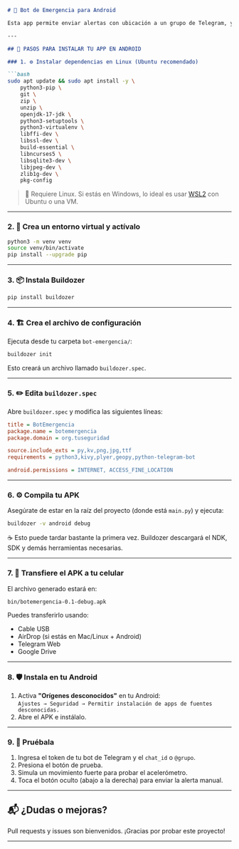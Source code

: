 
```markdown
# 📱 Bot de Emergencia para Android

Esta app permite enviar alertas con ubicación a un grupo de Telegram, ya sea presionando un botón de emergencia o mediante el acelerómetro. A continuación, te explicamos cómo compilarla e instalarla en tu dispositivo Android.

---

## 🚀 PASOS PARA INSTALAR TU APP EN ANDROID

### 1. ⚙️ Instalar dependencias en Linux (Ubuntu recomendado)

```bash
sudo apt update && sudo apt install -y \
    python3-pip \
    git \
    zip \
    unzip \
    openjdk-17-jdk \
    python3-setuptools \
    python3-virtualenv \
    libffi-dev \
    libssl-dev \
    build-essential \
    libncurses5 \
    libsqlite3-dev \
    libjpeg-dev \
    zlib1g-dev \
    pkg-config
```

> 📌 Requiere Linux. Si estás en Windows, lo ideal es usar [WSL2](https://learn.microsoft.com/en-us/windows/wsl/install) con Ubuntu o una VM.

---

### 2. 🐍 Crea un entorno virtual y actívalo

```bash
python3 -m venv venv
source venv/bin/activate
pip install --upgrade pip
```

---

### 3. 📦 Instala Buildozer

```bash
pip install buildozer
```

---

### 4. 🏗️ Crea el archivo de configuración

Ejecuta desde tu carpeta `bot-emergencia/`:

```bash
buildozer init
```

Esto creará un archivo llamado `buildozer.spec`.

---

### 5. ✏️ Edita `buildozer.spec`

Abre `buildozer.spec` y modifica las siguientes líneas:

```ini
title = BotEmergencia
package.name = botemergencia
package.domain = org.tuseguridad

source.include_exts = py,kv,png,jpg,ttf
requirements = python3,kivy,plyer,geopy,python-telegram-bot

android.permissions = INTERNET, ACCESS_FINE_LOCATION
```

---

### 6. ⚙️ Compila tu APK

Asegúrate de estar en la raíz del proyecto (donde está `main.py`) y ejecuta:

```bash
buildozer -v android debug
```

☕ Esto puede tardar bastante la primera vez. Buildozer descargará el NDK, SDK y demás herramientas necesarias.

---

### 7. 📲 Transfiere el APK a tu celular

El archivo generado estará en:

```bash
bin/botemergencia-0.1-debug.apk
```

Puedes transferirlo usando:

- Cable USB  
- AirDrop (si estás en Mac/Linux + Android)  
- Telegram Web  
- Google Drive  

---

### 8. 🛡️ Instala en tu Android

1. Activa **"Orígenes desconocidos"** en tu Android:  
   `Ajustes → Seguridad → Permitir instalación de apps de fuentes desconocidas.`
2. Abre el APK e instálalo.

---

### 9. 🚨 Pruébala

1. Ingresa el token de tu bot de Telegram y el `chat_id` o `@grupo`.
2. Presiona el botón de prueba.
3. Simula un movimiento fuerte para probar el acelerómetro.
4. Toca el botón oculto (abajo a la derecha) para enviar la alerta manual.

---

## 📬 ¿Dudas o mejoras?

Pull requests y issues son bienvenidos. ¡Gracias por probar este proyecto!

---
